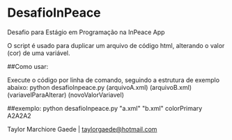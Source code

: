 # DesafioInPeace
Desafio para Estágio em Programação na InPeace App

O script é usado para duplicar um arquivo de código html, alterando o valor (cor) de uma variável.

##Como usar:

Execute o código por linha de comando, seguindo a estrutura de exemplo abaixo:
python desafioInpeace.py  (arquivoA.xml) (arquivoB.xml) (variavelParaAlterar) (novoValorVariavel)

##exemplo:
python desafioInpeace.py  "a.xml" "b.xml" colorPrimary A2A2A2


Taylor Marchiore Gaede | taylorgaede@hotmail.com
